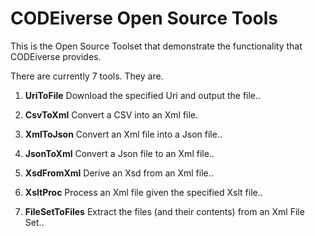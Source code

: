 
# CODEiverse Open Source Tools

This is the Open Source Toolset that demonstrate the functionality
that CODEiverse provides.

There are currently 7 tools.  They are.          
  1. **UriToFile**
     Download the specified Uri and output the file..
 
  2. **CsvToXml**
     Convert a CSV into an Xml file.
 
  3. **XmlToJson**
     Convert an Xml file into a Json file..
 
  4. **JsonToXml**
     Convert a Json file to an Xml file..
 
  5. **XsdFromXml**
     Derive an Xsd from an Xml file..
 
  6. **XsltProc**
     Process an Xml file given the specified Xslt file..
 
  7. **FileSetToFiles**
     Extract the files (and their contents) from an Xml File Set..
 
  